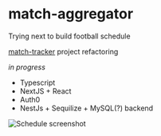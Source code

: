 # match-aggregator
Trying next to build football schedule

[match-tracker](https://github.com/maksimmurza/match-tracker) project refactoring

_in progress_

- Typescript
- NextJS + React
- Auth0
- NestJs + Sequilize + MySQL(?) backend

![Schedule screenshot](https://i.imgur.com/drEHkRI.png)
